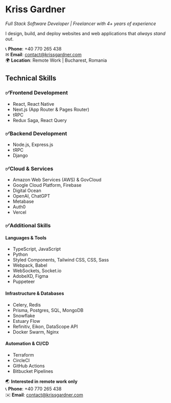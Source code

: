 # Kriss Gardner

*Full Stack Software Developer | Freelancer with 4+ years of experience*  

I design, build, and deploy websites and web applications that *always stand out*.  

📞 **Phone**: +40 770 265 438  
✉ **Email**: [contact@krissgardner.com](mailto:contact@krissgardner.com)  
🌍 **Location**: Remote Work | Bucharest, Romania  

## **Technical Skills**

### ✅**Frontend Development**
- React, React Native  
- Next.js (App Router & Pages Router)
- tRPC  
- Redux Saga, React Query

### ✅**Backend Development**
- Node.js, Express.js
- tRPC
- Django

### ✅**Cloud & Services**
- Amazon Web Services (AWS) & GovCloud
- Google Cloud Platform, Firebase
- Digital Ocean  
- OpenAI, ChatGPT
- Metabase
- Auth0  
- Vercel

### ✅Additional Skills
#### Languages & Tools
- TypeScript, JavaScript
- Python
- Styled Components, Tailwind CSS, CSS, Sass
- Webpack, Babel  
- WebSockets, Socket.io
- AdobeXD, Figma
- Puppeteer
 
#### Infrastructure & Databases
- Celery, Redis
- Prisma, Postgres, SQL, MongoDB
- Snowflake
- Estuary Flow
- Refinitiv, Eikon, DataScope API
- Docker Swarm, Nginx

#### Automation & CI/CD
- Terraform
- CircleCI  
- GitHub Actions  
- Bitbucket Pipelines  

🌏 **Interested in remote work only**  
📞 **Phone**: +40 770 265 438  
✉️ **Email**: [contact@krissgardner.com](mailto:contact@krissgardner.com)
